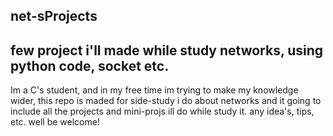 ## net-sProjects
## few project i'll made while study networks, using python code, socket etc.
Im a C's student, and in my free time im trying to make my knowledge wider,
  this repo is maded for side-study i do about networks and it going to include all the projects and mini-projs ill do while study it.
any idea's, tips, etc. well be welcome! 

